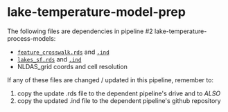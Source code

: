 # lake-temperature-model-prep

The following files are dependencies in pipeline #2 lake-temperature-process-models:
  -  [`feature_crosswalk.rds`](https://drive.google.com/drive/u/1/folders/1R4FBzDUCRMpK-rwqMt_NTujq68aYojTQ) and [`.ind`](https://github.com/USGS-R/lake-temperature-process-models/tree/master/1_get_lake_attr/in)
  -  [`lakes_sf.rds`](https://drive.google.com/drive/u/1/folders/1R4FBzDUCRMpK-rwqMt_NTujq68aYojTQ) and [`.ind`](https://github.com/USGS-R/lake-temperature-process-models/tree/master/1_get_lake_attr/in)
  -  NLDAS_grid coords and cell resolution  
  
If any of these files are changed / updated in this pipeline, remember to: 
  1. copy the update .rds file to the dependent pipeline's drive and to _ALSO_
  2. copy the updated .ind file to the dependent pipeline's github repository 
